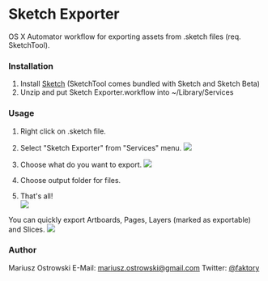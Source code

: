 # Sketch Exporter
OS X Automator workflow for exporting assets from .sketch files (req. SketchTool).

### Installation
1. Install [Sketch](https://www.sketchapp.com) (SketchTool comes bundled with Sketch and Sketch Beta)
2. Unzip and put Sketch Exporter.workflow into ~/Library/Services

### Usage
1. Right click on .sketch file.

2. Select "Sketch Exporter" from "Services" menu.
![](https://raw.githubusercontent.com/mariuszostrowski/sketchexporter/master/howto/se01.jpg)

3. Choose what do you want to export.
![](https://raw.githubusercontent.com/mariuszostrowski/sketchexporter/master/howto/se02.jpg)

4. Choose output folder for files.

5. That's all!  
![](https://raw.githubusercontent.com/mariuszostrowski/sketchexporter/master/howto/se04.jpg)

You can quickly export Artboards, Pages, Layers (marked as exportable) and Slices.
![](https://raw.githubusercontent.com/mariuszostrowski/sketchexporter/master/howto/se03.jpg)

### Author
Mariusz Ostrowski
E-Mail: mariusz.ostrowski@gmail.com
Twitter: [@faktory](https://twitter.com/faktory)